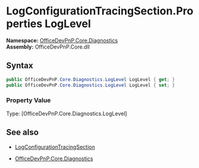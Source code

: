# LogConfigurationTracingSection.Properties LogLevel
**Namespace:** [OfficeDevPnP.Core.Diagnostics](OfficeDevPnP.Core.Diagnostics.md)  
**Assembly:** OfficeDevPnP.Core.dll  
## Syntax
```C#
public OfficeDevPnP.Core.Diagnostics.LogLevel LogLevel { get; }
public OfficeDevPnP.Core.Diagnostics.LogLevel LogLevel { set; }
```

### Property Value
Type: [OfficeDevPnP.Core.Diagnostics.LogLevel] 

## See also
- [LogConfigurationTracingSection](LogConfigurationTracingSection.md) 

- [OfficeDevPnP.Core.Diagnostics](OfficeDevPnP.Core.Diagnostics.md)
